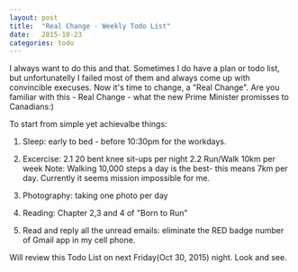 ```yaml
---
layout: post
title:  "Real Change - Weekly Todo List"
date:   2015-10-23
categories: todo
---
```

I always want to do this and that. Sometimes I do have a plan or todo list, but unfortunatelly I failed most of them and always come up with convincible execuses. Now it's time to change, a "Real Change".  Are you familiar with this - Real Change - what the new Prime Minister promisses to Canadians:)


To start from simple yet achievalbe things:
1. Sleep: early to bed - before 10:30pm for the workdays.

2. Excercise:
   2.1 20 bent knee sit-ups per night
   2.2 Run/Walk 10km per week
   Note: Walking 10,000 steps a day is the best- this means 7km per day. Currently it seems mission impossible for me.

3. Photography: taking one photo per day

4. Reading: Chapter 2,3 and 4 of "Born to Run"

5. Read and reply all the unread emails: eliminate the RED badge number of Gmail app in my cell phone.

Will review this Todo List on next Friday(Oct 30, 2015) night. Look and see.
